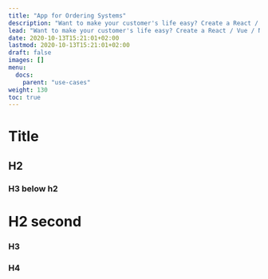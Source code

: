 ```yaml
---
title: "App for Ordering Systems"
description: "Want to make your customer's life easy? Create a React / Vue / Node App for ordering items from ERPNext. "
lead: "Want to make your customer's life easy? Create a React / Vue / Node App for ordering items from ERPNext. "
date: 2020-10-13T15:21:01+02:00
lastmod: 2020-10-13T15:21:01+02:00
draft: false
images: []
menu:
  docs:
    parent: "use-cases"
weight: 130
toc: true
---
```

# Title

## H2

### H3 below h2

# H2 second

### H3

### H4

